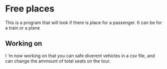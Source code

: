 # Free places
 This is a program that will look if there is place for a passenger.
 It can be for a train or a plane
 
## Working on
I 'm now working on that you can safe diverent vehicles in a csv file, and can change the ammount of total seats on the tour.
